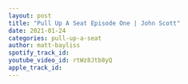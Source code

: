 ```yaml
---
layout: post
title: "Pull Up A Seat Episode One | John Scott"
date: 2021-01-24
categories: pull-up-a-seat
author: matt-bayliss
spotify_track_id: 
youtube_video_id: rtWz8Jtb8yQ
apple_track_id: 
---
```

